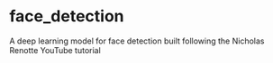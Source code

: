 # face_detection

A deep learning model for face detection built following the Nicholas Renotte YouTube tutorial
